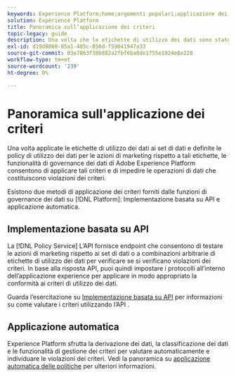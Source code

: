 ```yaml
---
keywords: Experience Platform;home;argomenti popolari;applicazione dei criteri;applicazione automatica;applicazione basata su API;governance dei dati
solution: Experience Platform
title: Panoramica sull’applicazione dei criteri
topic-legacy: guide
description: Una volta che le etichette di utilizzo dei dati sono state applicate ai set di dati Adobe Experience Platform e sono stati definiti i criteri di utilizzo dei dati per le azioni di marketing rispetto a tali etichette, le funzionalità di governance dei dati consentono di applicare tali criteri e di impedire le operazioni di dati che costituiscono violazioni dei criteri. Esistono due metodi di applicazione dei criteri forniti dalle funzioni di governance dei dati su Platform, applicazione basata su API e applicazione automatica.
exl-id: d19d8060-85a1-405c-856d-f59041947a33
source-git-commit: 03e7863f38b882a2fbf6ba0de1755e1924e8e228
workflow-type: tm+mt
source-wordcount: '239'
ht-degree: 0%

---
```


# Panoramica sull&#39;applicazione dei criteri

Una volta applicate le etichette di utilizzo dei dati ai set di dati e definite le policy di utilizzo dei dati per le azioni di marketing rispetto a tali etichette, le funzionalità di governance dei dati di Adobe Experience Platform consentono di applicare tali criteri e di impedire le operazioni di dati che costituiscono violazioni dei criteri.

Esistono due metodi di applicazione dei criteri forniti dalle funzioni di governance dei dati su [!DNL Platform]: Implementazione basata su API e applicazione automatica.

## Implementazione basata su API

La [!DNL Policy Service] L’API fornisce endpoint che consentono di testare le azioni di marketing rispetto ai set di dati o a combinazioni arbitrarie di etichette di utilizzo dei dati per verificare se si verificano violazioni dei criteri. In base alla risposta API, puoi quindi impostare i protocolli all’interno dell’applicazione experience per applicare in modo appropriato la conformità ai criteri di utilizzo dei dati.

Guarda l’esercitazione su [Implementazione basata su API](./api-enforcement.md) per informazioni su come valutare i criteri utilizzando l’API .

## Applicazione automatica

Experience Platform sfrutta la derivazione dei dati, la classificazione dei dati e le funzionalità di gestione dei criteri per valutare automaticamente e individuare le violazioni dei criteri. Vedi la panoramica su [applicazione automatica delle politiche](./auto-enforcement.md) per ulteriori informazioni.
